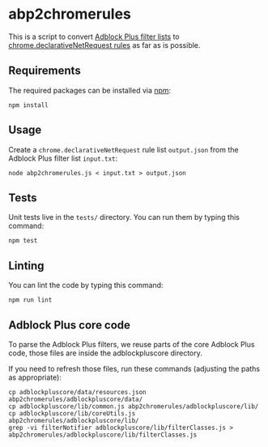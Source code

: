 # abp2chromerules

This is a script to convert [Adblock Plus filter lists](https://adblockplus.org/filters)
to [chrome.declarativeNetRequest rules](https://developer.chrome.com/extensions/declarativeNetRequest)
as far as is possible.

## Requirements

The required packages can be installed via [npm](https://npmjs.org):

    npm install

## Usage

Create a `chrome.declarativeNetRequest` rule list `output.json` from the Adblock Plus filter list `input.txt`:

    node abp2chromerules.js < input.txt > output.json

## Tests

Unit tests live in the `tests/` directory. You can run them by typing this command:

    npm test

## Linting

You can lint the code by typing this command:

    npm run lint

## Adblock Plus core code

To parse the Adblock Plus filters, we reuse parts of the core Adblock Plus code,
those files are inside the adblockpluscore directory.

If you need to refresh those files, run these commands (adjusting the paths as appropriate):

    cp adblockpluscore/data/resources.json abp2chromerules/adblockpluscore/data/
    cp adblockpluscore/lib/common.js abp2chromerules/adblockpluscore/lib/
    cp adblockpluscore/lib/coreUtils.js abp2chromerules/adblockpluscore/lib/
    grep -vi filterNotifier adblockpluscore/lib/filterClasses.js > abp2chromerules/adblockpluscore/lib/filterClasses.js
